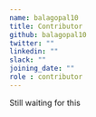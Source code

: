 ```yaml
---
name: balagopal10
title: Contributor
github: balagopal10
twitter: ""
linkedin: ""
slack: ""
joining_date: ""
role : contributor
---
```


Still waiting for this
